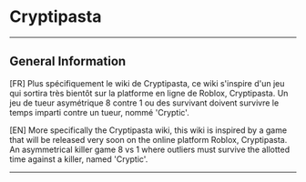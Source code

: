 # Cryptipasta
------------------
## General Information

[FR]
Plus spécifiquement le wiki de Cryptipasta, ce wiki s'inspire d'un jeu qui sortira très bientôt sur la platforme en ligne de Roblox, Cryptipasta.
Un jeu de tueur asymétrique 8 contre 1 ou des survivant doivent survivre le temps imparti contre un tueur, nommé 'Cryptic'.

[EN]
More specifically the Cryptipasta wiki, this wiki is inspired by a game that will be released very soon on the online platform Roblox, Cryptipasta.
An asymmetrical killer game 8 vs 1 where outliers must survive the allotted time against a killer, named 'Cryptic'.

-------------------
## 